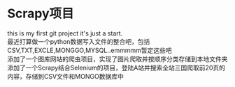 # Scrapy项目
this is my first git project
it's just a start.<br>
最近打算做一个python数据写入文件的整合吧，包括CSV,TXT,EXCLE,MONGGO,MYSQL..emmmmm暂定这些吧<br>
添加了一个图库网站的爬虫项目，实现了图片爬取并按顺序分类存储到本地文件夹<br>
添加了一个Scrapy结合Selenium的项目，登陆A站并搜索全站三国爬取前20页的内容，存储到CSV文件和MONGO数据库中<br>


